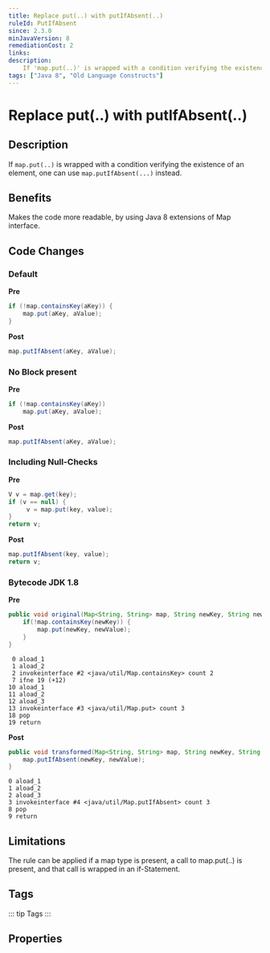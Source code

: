 ```yaml
---
title: Replace put(..) with putIfAbsent(..)
ruleId: PutIfAbsent
since: 2.3.0
minJavaVersion: 8
remediationCost: 2
links:
description:
    If 'map.put(..)' is wrapped with a condition verifying the existence of an element one can use 'map.putIfAbsent(...)' instead.
tags: ["Java 8", "Old Language Constructs"]
---
```


# Replace put(..) with putIfAbsent(..)

## Description

If `map.put(..)` is wrapped with a condition verifying the existence of an element, one can use `map.putIfAbsent(...)` instead.

## Benefits

Makes the code more readable, by using Java 8 extensions of Map interface.


## Code Changes

### Default

__Pre__

```java
if (!map.containsKey(aKey)) {
    map.put(aKey, aValue);
}
```

__Post__
```java
map.putIfAbsent(aKey, aValue);
```

### No Block present

__Pre__

```java
if (!map.containsKey(aKey))
    map.put(aKey, aValue);
```

__Post__
```java
map.putIfAbsent(aKey, aValue);
```

### Including Null-Checks

__Pre__

```java
V v = map.get(key);
if (v == null) {
     v = map.put(key, value);
}
return v;
```

__Post__
```java
map.putIfAbsent(key, value);
return v;
```

### Bytecode JDK 1.8 

__Pre__
```java
public void original(Map<String, String> map, String newKey, String newValue) {
    if(!map.containsKey(newKey)) {
        map.put(newKey, newValue);
    }
}
```

```
 0 aload_1
 1 aload_2
 2 invokeinterface #2 <java/util/Map.containsKey> count 2
 7 ifne 19 (+12)
10 aload_1
11 aload_2
12 aload_3
13 invokeinterface #3 <java/util/Map.put> count 3
18 pop
19 return

```

__Post__
```java
public void transformed(Map<String, String> map, String newKey, String newValue) {
    map.putIfAbsent(newKey, newValue);
}
```

```
0 aload_1
1 aload_2
2 aload_3
3 invokeinterface #4 <java/util/Map.putIfAbsent> count 3
8 pop
9 return
```

## Limitations

The rule can be applied if a map type is present, a call to map.put(..) is present, and that call is wrapped in an if-Statement.

<VersionNotice />


## Tags

::: tip Tags
<TagLinks />
:::

## Properties

<RuleProperties />
